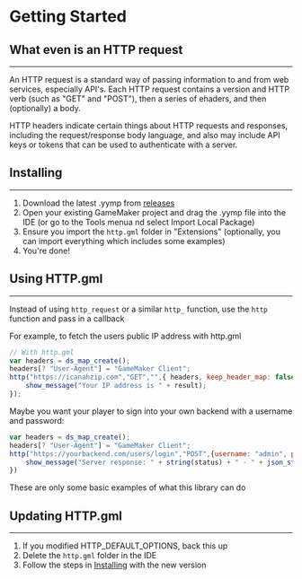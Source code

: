 # Getting Started

## What even is an HTTP request
---
An HTTP request is a standard way of passing information to and from web services, especially API's. Each HTTP request contains a version and HTTP verb (such as "GET" and "POST"), then a series of ehaders, and then (optionally) a body.  

HTTP headers indicate certain things about HTTP requests and responses, including the request/response body language, and also may include API keys or tokens that can be used to authenticate with a server.

## Installing
---
1. Download the latest .yymp from [releases](https://github.com/Sidorakh/http.gml/releases/)
2. Open your existing GameMaker project and drag the .yymp file into the IDE (or go to the Tools menua nd select Import Local Package)
3. Ensure you import the `http.gml` folder in "Extensions" (optionally, you can import everything which includes some examples)
4. You're done!

## Using HTTP.gml
---
Instead of using `http_request` or a similar `http_` function, use the `http` function and pass in a callback 

For example, to fetch the users public IP address with http.gml

```js
// With http.gml
var headers = ds_map_create();
headers[? "User-Agent"] = "GameMaker Client";
http("https://icanahzip.com","GET","",{ headers, keep_header_map: false }, function(status, result) {
    show_message("Your IP address is " + result);
});
```
Maybe you want your player to sign into your own backend with a username and password:
```js
var headers = ds_map_create();
headers[? "User-Agent"] = "GameMaker Client";
http("https://yourbackend.com/users/login","POST",{username: "admin", password: "password123"},{ headers, keep_header_map: false}, function(status, result) {
    show_message("Server response: " + string(status) + " - " + json_stringify(result));
})
```
These are only some basic examples of what this library can do

## Updating HTTP.gml
---
1. If you modified HTTP_DEFAULT_OPTIONS, back this up
2. Delete the `http.gml` folder in the IDE
3. Follow the steps in [Installing](#installing) with the new version